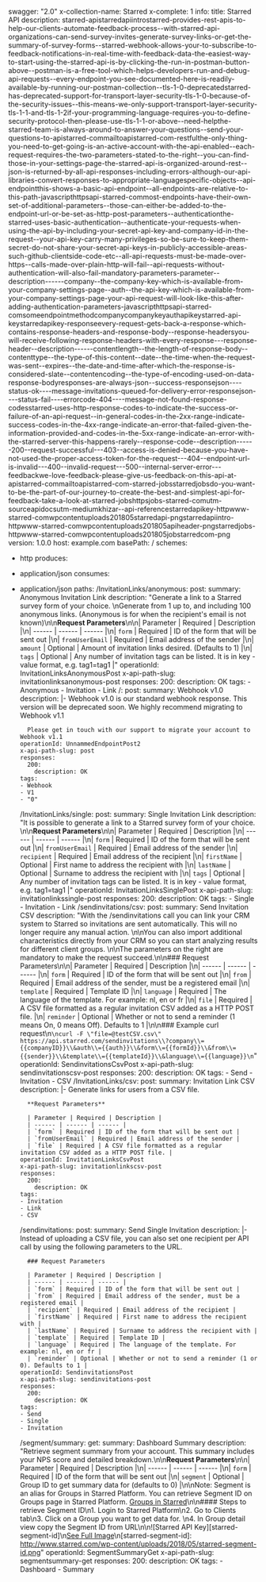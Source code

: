swagger: "2.0"
x-collection-name: Starred
x-complete: 1
info:
  title: Starred API
  description: starred-apistarredapiintrostarred-provides-rest-apis-to-help-our-clients-automate-feedback-process--with-starred-api-organizations-can-send-survey-invites-generate-survey-links-or-get-the-summary-of-survey-forms--starred-webhook-allows-your-to-subscribe-to-feedback-notifications-in-real-time-with-feedback-data-the-easiest-way-to-start-using-the-starred-api-is-by-clicking-the-run-in-postman-button-above--postman-is-a-free-tool-which-helps-developers-run-and-debug-api-requests--every-endpoint-you-see-documented-here-is-readily-available-by-running-our-postman-collection--tls-1-0-deprecatedstarred-has-deprecated-support-for-transport-layer-security-tls-1-0-because-of-the-security-issues--this-means-we-only-support-transport-layer-security-tls-1-1-and-tls-1-2if-your-programming-language-requires-you-to-define-security-protocol-then-please-use-tls-1-1-or-above--need-helpthe-starred-team-is-always-around-to-answer-your-questions--send-your-questions-to-apistarred-commailtoapistarred-com-restfulthe-only-thing-you-need-to-get-going-is-an-active-account-with-the-api-enabled--each-request-requires-the-two-parameters-stated-to-the-right--you-can-find-those-in-your-settings-page-the-starred-api-is-organized-around-rest--json-is-returned-by-all-api-responses-including-errors-although-our-api-libraries-convert-responses-to-appropriate-languagespecific-objects--api-endpointthis-shows-a-basic-api-endpoint--all-endpoints-are-relative-to-this-path-javascripthttpsapi-starred-commost-endpoints-have-their-own-set-of-additional-parameters--those-can-either-be-added-to-the-endpoint-url-or-be-set-as-http-post-parameters--authenticationthe-starred-uses-basic-authentication--authenticate-your-requests-when-using-the-api-by-including-your-secret-api-key-and-company-id-in-the-request--your-api-key-carry-many-privileges-so-be-sure-to-keep-them-secret-do-not-share-your-secret-api-keys-in-publicly-accessible-areas-such-github-clientside-code-etc--all-api-requests-must-be-made-over-https--calls-made-over-plain-http-will-fail--api-requests-without-authentication-will-also-fail-mandatory-parameters-parameter--description------company--the-company-key-which-is-available-from-your-company-settings-page--auth--the-api-key-which-is-available-from-your-company-settings-page-your-api-request-will-look-like-this-after-adding-authentication-parameters-javascripthttpsapi-starred-comsomeendpointmethodcompanycompanykeyauthapikeystarred-api-keystarredapikey-responseevery-request-gets-back-a-response-which-contains-response-headers-and-response-body--response-headersyou-will-receive-following-response-headers-with-every-response---response-header--description------contentlength--the-length-of-response-body--contenttype--the-type-of-this-content--date--the-time-when-the-request-was-sent--expires--the-date-and-time-after-which-the-response-is-considered-slate--contentencoding--the-type-of-encoding-used-on-data-response-bodyresponses-are-always-json--success-responsejson----status-ok----message-invitations-queued-for-delivery-error-responsejson----status-fail----errorcode-404----message-not-found-response-codesstarred-uses-http-response-codes-to-indicate-the-success-or-failure-of-an-api-request--in-general-codes-in-the-2xx-range-indicate-success-codes-in-the-4xx-range-indicate-an-error-that-failed-given-the-information-provided-and-codes-in-the-5xx-range-indicate-an-error-with-the-starred-server-this-happens-rarely--response-code--description------200--request-successful---403--access-is-denied-because-you-have-not-used-the-proper-access-token-for-the-request---404--endpoint-url-is-invalid---400--invalid-request---500--internal-server-error---feedbackwe-love-feedback-please-give-us-feedback-on-this-api-at-apistarred-commailtoapistarred-com-starred-jobsstarredjobsdo-you-want-to-be-the-part-of-our-journey-to-create-the-best-and-simplest-api-for-feedback-take-a-look-at-starred-jobshttpsjobs-starred-comutm-sourceapidocsutm-mediumkhizar--api-referencestarredapikey-httpwww-starred-comwpcontentuploads201805starredapi-pngstarredapiintro-httpwww-starred-comwpcontentuploads201805apiheader-pngstarredjobs-httpwww-starred-comwpcontentuploads201805jobstarredcom-png
  version: 1.0.0
host: example.com
basePath: /
schemes:
- http
produces:
- application/json
consumes:
- application/json
paths:
  /InvitationLinks/anonymous:
    post:
      summary: Anonymous Invitation Link
      description: "Generate a link to a Starred survey form of your choice. \nGenerate
        from 1 up to, and including 100 anonymous links. (Anonymous is for when the
        recipient's email is not known)\n\n**Request Parameters**\n\n| Parameter |
        Required | Description |\n| ------ | ------ | ------ |\n| `form` | Required
        | ID of the form that will be sent out |\n| `fromUserEmail` | Required | Email
        address of the sender |\n| `amount` | Optional | Amount of invitation links
        desired. (Defaults to 1) |\n| `tags` | Optional | Any number of invitation
        tags can be listed. It is in key - value format, e.g. tag1=tag1 |"
      operationId: InvitationLinksAnonymousPost
      x-api-path-slug: invitationlinksanonymous-post
      responses:
        200:
          description: OK
      tags:
      - Anonymous
      - Invitation
      - Link
  /:
    post:
      summary: Webhook v1.0
      description: |-
        Webhook v1.0 is our standard webhook response. This version will be deprecated soon. We highly recommend migrating to Webhook v1.1

        Please get in touch with our support to migrate your account to Webhook v1.1
      operationId: UnnammedEndpointPost2
      x-api-path-slug: post
      responses:
        200:
          description: OK
      tags:
      - Webhook
      - V1
      - "0"
  /InvitationLinks/single:
    post:
      summary: Single Invitation Link
      description: "It is possible to generate a link to a Starred survey form of
        your choice. \n\n**Request Parameters**\n\n| Parameter | Required | Description
        |\n| ------ | ------ | ------ |\n| `form` | Required | ID of the form that
        will be sent out |\n| `fromUserEmail` | Required | Email address of the sender
        |\n| `recipient` | Required | Email address of the recipient |\n| `firstName`
        | Optional | First name to address the recipient with |\n| `lastName` | Optional
        | Surname to address the recipient with |\n| `tags` | Optional | Any number
        of invitation tags can be listed. It is in key - value format, e.g. tag1=tag1
        |"
      operationId: InvitationLinksSinglePost
      x-api-path-slug: invitationlinkssingle-post
      responses:
        200:
          description: OK
      tags:
      - Single
      - Invitation
      - Link
  /sendinvitations/csv:
    post:
      summary: Send Invitation CSV
      description: "With the /sendinvitations call you can link your CRM system to
        Starred so invitations are sent automatically. This will no longer require
        any manual action. \n\nYou can also import additional characteristics directly
        from your CRM so you can start analyzing results for different client groups.
        \n\nThe parameters on the right are mandatory to make the request succeed.\n\n###
        Request Parameters\n\n| Parameter | Required | Description |\n| ------ | ------
        | ------ |\n| `form` | Required | ID of the form that will be sent out |\n|
        `from` | Required | Email address of the sender, must be a registered email
        |\n| `template` | Required | Template ID |\n| `language` | Required | The
        language of the template. For example: nl, en or fr |\n| `file` | Required
        | A CSV file formatted as a regular invitation CSV added as a HTTP POST file.
        |\n| `reminder` | Optional | Whether or not to send a reminder (1 means On,
        0 means Off). Defaults to 1 |\n\n### Example curl request\n```\ncurl -F \"file=@testCSV.csv\"
        https://api.starred.com/sendinvitations\\?company\\={{companyID}}\\&auth\\={{auth}}\\&form\\={{formId}}\\&from\\={{sender}}\\&template\\={{templateId}}\\&language\\={{language}}\n```"
      operationId: SendinvitationsCsvPost
      x-api-path-slug: sendinvitationscsv-post
      responses:
        200:
          description: OK
      tags:
      - Send
      - Invitation
      - CSV
  /InvitationLinks/csv:
    post:
      summary: Invitation Link CSV
      description: |-
        Generate links for users from a CSV file.

        **Request Parameters**

        | Parameter | Required | Description |
        | ------ | ------ | ------ |
        | `form` | Required | ID of the form that will be sent out |
        | `fromUserEmail` | Required | Email address of the sender |
        | `file` | Required | A CSV file formatted as a regular invitation CSV added as a HTTP POST file. |
      operationId: InvitationLinksCsvPost
      x-api-path-slug: invitationlinkscsv-post
      responses:
        200:
          description: OK
      tags:
      - Invitation
      - Link
      - CSV
  /sendinvitations:
    post:
      summary: Send Single Invitation
      description: |-
        Instead of uploading a CSV file, you can also set one recipient per API call by using the following parameters to the URL.

        ### Request Parameters

        | Parameter | Required | Description |
        | ------ | ------ | ------ |
        | `form` | Required | ID of the form that will be sent out |
        | `from` | Required | Email address of the sender, must be a registered email |
        | `recipient` | Required | Email address of the recipient |
        | `firstName` | Required | First name to address the recipient with |
        | `lastName` | Required | Surname to address the recipient with |
        | `template` | Required | Template ID |
        | `language` | Required | The language of the template. For example: nl, en or fr |
        | `reminder` | Optional | Whether or not to send a reminder (1 or 0). Defaults to 1 |
      operationId: SendinvitationsPost
      x-api-path-slug: sendinvitations-post
      responses:
        200:
          description: OK
      tags:
      - Send
      - Single
      - Invitation
  /segment/summary:
    get:
      summary: Dashboard Summary
      description: "Retrieve segment summary from your account. This summary includes
        your NPS score and detailed breakdown.\n\n**Request Parameters**\n\n| Parameter
        | Required | Description |\n| ------ | ------ | ------ |\n| `form` | Required
        | ID of the form that will be sent out |\n| `segment` | Optional | Group ID
        to get summary data for (defaults to 0) |\n\nNote: Segment is an alias for
        Groups in Starred Platform. You can retrieve Segment ID on Groups page in
        Starred Platform. [Groups in Starred](https://app.starred.com/segments/overview)\n\n####
        Steps to retrieve Segment ID\n1. Login to Starred Platform\n2. Go to Clients
        tab\n3. Click on a Group you want to get data for. \n4. In Group detail view
        copy the Segment ID from URL\n\n![Starred API Key][starred-segment-id]\n[See
        Full Image](http://www.starred.com/wp-content/uploads/2018/05/starred-segment-id.png)\n[starred-segment-id]:
        http://www.starred.com/wp-content/uploads/2018/05/starred-segment-id.png"
      operationId: SegmentSummaryGet
      x-api-path-slug: segmentsummary-get
      responses:
        200:
          description: OK
      tags:
      - Dashboard
      - Summary